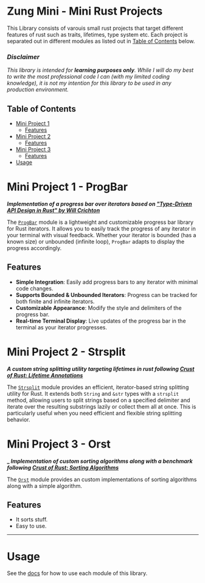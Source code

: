 # Zung Mini - Mini Rust Projects

This Library consists of varouis small rust projects that target different features of rust such as traits, lifetimes, type system etc. Each project is separated out in different modules as listed out in [Table of Contents](#table-of-contents) below.

### _Disclaimer_

_This library is intended for **learning purposes only**. While I will do my best to write the most professional code I can (with my limited coding knowledge), it is not my intention for this library to be used in any production environment._

## Table of Contents

- [Mini Project 1](#mini-project-1---progbar)
  - [Features](#features)
- [Mini Project 2](#mini-project-2---strsplit)
  - [Features](#features)
- [Mini Project 3](#mini-project-3---orst)
  - [Features](#features)
- [Usage](#usage)

# Mini Project 1 - ProgBar

**_Implementation of a progress bar over iterators based on ["Type-Driven API Design in Rust" by Will Crichton](https://www.youtube.com/watch?v=bnnacleqg6k)_**

The [`ProgBar`](https://docs.rs/zung_mini/latest/zung_mini/progbar/index.html) module is a lightweight and customizable progress bar library for Rust iterators. It allows you to easily track the progress of any iterator in your terminal with visual feedback. Whether your iterator is bounded (has a known size) or unbounded (infinite loop), `ProgBar` adapts to display the progress accordingly.

## Features

- **Simple Integration**: Easily add progress bars to any iterator with minimal code changes.
- **Supports Bounded & Unbounded Iterators**: Progress can be tracked for both finite and infinite iterators.
- **Customizable Appearance**: Modify the style and delimiters of the progress bar.
- **Real-time Terminal Display**: Live updates of the progress bar in the terminal as your iterator progresses.

# Mini Project 2 - Strsplit

**_A custom string splitting utility targeting lifetimes in rust following [Crust of Rust: Lifetime Annotations](https://www.youtube.com/watch?v=rAl-9HwD858)_**

The [`Strsplit`](https://docs.rs/zung_mini/latest/zung_mini/strsplit/index.html) module provides an efficient, iterator-based string splitting utility for Rust. It extends both `String` and `&str` types with a `strsplit` method, allowing users to split strings based on a specified delimiter and iterate over the resulting substrings lazily or collect them all at once. This is particularly useful when you need efficient and flexible string splitting behavior.

# Mini Project 3 - Orst

**\_ _Implementation of custom sorting algorithms along with a benchmark following [Crust of Rust: Sorting Algorithms](https://www.youtube.com/watch?v=h4RkCyJyXmM)_**

The [`Orst`](https://docs.rs/zung_mini/latest/zung_mini/orst/index.html) module provides an custom implementations of sorting algorithms along with a simple algorithm.

## Features

- It sorts stuff.
- Easy to use.

---

# Usage

See the [docs](https://docs.rs/zung_mini/latest/zung_mini/) for how to use each module of this library.
